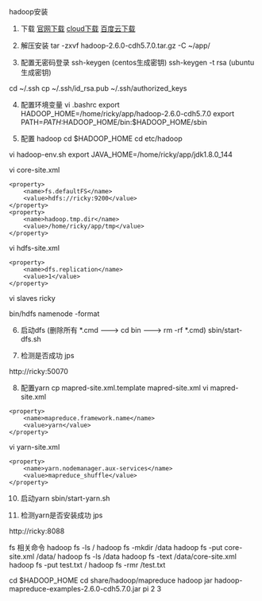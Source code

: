 hadoop安装
1. 下载
[官网下载](hadoop.apache.org)
[cloud下载](archive.cloudera.com/cdh5/cdh/5/hadoop-2.6.0-cdh5.7.0.tar.gz)
[百度云下载](https://pan.baidu.com/s/1smLGv85)

2. 解压安装
tar -zxvf hadoop-2.6.0-cdh5.7.0.tar.gz -C ~/app/

3. 配置无密码登录
ssh-keygen (centos生成密钥)
ssh-keygen -t rsa (ubuntu生成密钥)

cd ~/.ssh
cp ~/.ssh/id_rsa.pub ~/.ssh/authorized_keys

4. 配置环境变量
vi .bashrc
export HADOOP_HOME=/home/ricky/app/hadoop-2.6.0-cdh5.7.0
export PATH=$PATH:$HADOOP_HOME/bin:$HADOOP_HOME/sbin

5. 配置 hadoop
cd $HADOOP_HOME
cd etc/hadoop

vi hadoop-env.sh
export JAVA_HOME=/home/ricky/app/jdk1.8.0_144

vi core-site.xml
<configuration>

    <property>
        <name>fs.defaultFS</name>
        <value>hdfs://ricky:9200</value>
    </property>
    <property>
        <name>hadoop.tmp.dir</name>
        <value>/home/ricky/app/tmp</value>
    </property>

</configuration>

vi hdfs-site.xml
<configuration>

    <property>
        <name>dfs.replication</name>
        <value>1</value>
    </property>

</configuration>

vi slaves
ricky

bin/hdfs namenode -format

6. 启动dfs (删除所有 *.cmd ---> cd bin ---> rm -rf *.cmd)
sbin/start-dfs.sh

7. 检测是否成功
jps

http://ricky:50070

8. 配置yarn
cp mapred-site.xml.template mapred-site.xml
vi mapred-site.xml
<configuration>

    <property>
        <name>mapreduce.framework.name</name>
        <value>yarn</value>
    </property>

</configuration>

vi yarn-site.xml
<configuration>

    <property>
        <name>yarn.nodemanager.aux-services</name>
        <value>mapreduce_shuffle</value>
    </property>

</configuration>

10. 启动yarn
sbin/start-yarn.sh

11. 检测yarn是否安装成功
jps

http://ricky:8088

fs 相关命令
hadoop fs -ls /
hadoop fs -mkdir /data
hadoop fs -put core-site.xml /data/
hadoop fs -ls /data
hadoop fs -text /data/core-site.xml
hadoop fs -put test.txt /
hadoop fs -rmr /test.txt

cd $HADOOP_HOME
cd share/hadoop/mapreduce
hadoop jar hadoop-mapreduce-examples-2.6.0-cdh5.7.0.jar pi 2 3

